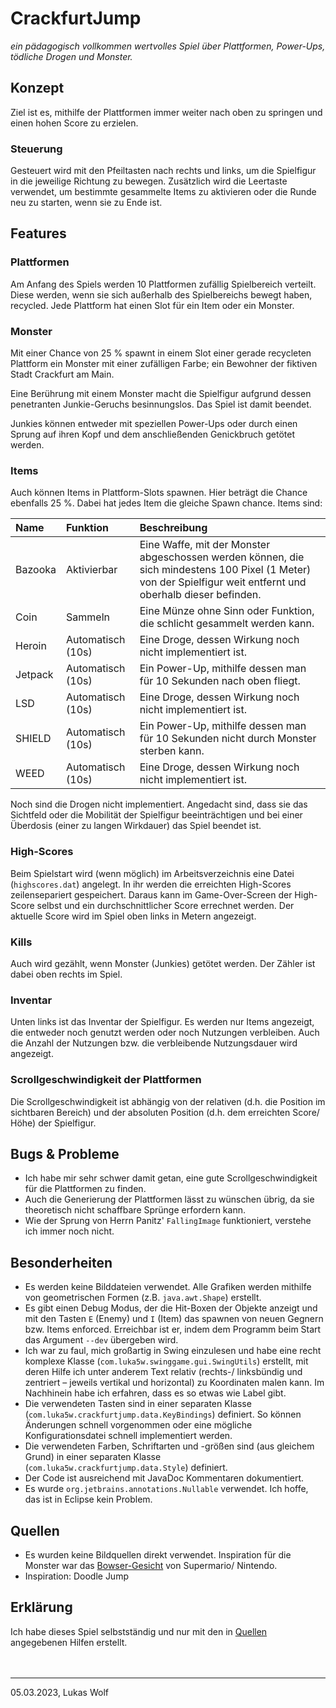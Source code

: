 # CrackfurtJump

_ein pädagogisch vollkommen wertvolles Spiel über Plattformen, Power-Ups,
tödliche Drogen und Monster._


## Konzept

Ziel ist es, mithilfe der Plattformen immer weiter nach oben zu springen und
einen hohen Score zu erzielen.


### Steuerung

Gesteuert wird mit den Pfeiltasten nach rechts und links, um die Spielfigur in
die jeweilige Richtung zu bewegen. Zusätzlich wird die Leertaste verwendet, um
bestimmte gesammelte Items zu aktivieren oder die Runde neu zu starten, wenn sie
zu Ende ist.


## Features

### Plattformen

Am Anfang des Spiels werden 10 Plattformen zufällig Spielbereich verteilt. Diese
werden, wenn sie sich außerhalb des Spielbereichs bewegt haben, recycled. Jede
Plattform hat einen Slot für ein Item oder ein Monster.


### Monster

Mit einer Chance von 25 % spawnt in einem Slot einer gerade recycleten Plattform
ein Monster mit einer zufälligen Farbe; ein Bewohner der fiktiven Stadt
Crackfurt am Main.

Eine Berührung mit einem Monster macht die Spielfigur aufgrund dessen
penetranten Junkie-Geruchs besinnungslos. Das Spiel ist damit beendet.

Junkies können entweder mit speziellen Power-Ups oder durch einen Sprung auf
ihren Kopf und dem anschließenden Genickbruch getötet werden.


### Items

Auch können Items in Plattform-Slots spawnen. Hier beträgt die Chance ebenfalls
25 %. Dabei hat jedes Item die gleiche Spawn chance. Items sind:

| Name    | Funktion          | Beschreibung                                                                                                                                                   |
|:--------|:------------------|:---------------------------------------------------------------------------------------------------------------------------------------------------------------|
| Bazooka | Aktivierbar       | Eine Waffe, mit der Monster abgeschossen werden können, die sich mindestens 100 Pixel (1 Meter) von der Spielfigur weit entfernt und oberhalb dieser befinden. |
| Coin    | Sammeln           | Eine Münze ohne Sinn oder Funktion, die schlicht gesammelt werden kann.                                                                                        |
| Heroin  | Automatisch (10s) | Eine Droge, dessen Wirkung noch nicht implementiert ist.                                                                                                       |
| Jetpack | Automatisch (10s) | Ein Power-Up, mithilfe dessen man für 10 Sekunden nach oben fliegt.                                                                                            |
| LSD     | Automatisch (10s) | Eine Droge, dessen Wirkung noch nicht implementiert ist.                                                                                                       |
| SHIELD  | Automatisch (10s) | Ein Power-Up, mithilfe dessen man für 10 Sekunden nicht durch Monster sterben kann.                                                                            |
| WEED    | Automatisch (10s) | Eine Droge, dessen Wirkung noch nicht implementiert ist.                                                                                                       |

Noch sind die Drogen nicht implementiert. Angedacht sind, dass sie das Sichtfeld
oder die Mobilität der Spielfigur beeinträchtigen und bei einer Überdosis (einer
zu langen Wirkdauer) das Spiel beendet ist.


### High-Scores

Beim Spielstart wird (wenn möglich) im Arbeitsverzeichnis eine Datei
(`highscores.dat`) angelegt. In ihr werden die erreichten High-Scores
zeilensepariert gespeichert. Daraus kann im Game-Over-Screen der High-Score
selbst und ein durchschnittlicher Score errechnet werden. Der aktuelle Score
wird im Spiel oben links in Metern angezeigt.


### Kills

Auch wird gezählt, wenn Monster (Junkies) getötet werden. Der Zähler ist dabei
oben rechts im Spiel.


### Inventar

Unten links ist das Inventar der Spielfigur. Es werden nur Items angezeigt, die
entweder noch genutzt werden oder noch Nutzungen verbleiben. Auch die Anzahl der
Nutzungen bzw. die verbleibende Nutzungsdauer wird angezeigt.

### Scrollgeschwindigkeit der Plattformen

Die Scrollgeschwindigkeit ist abhängig von der relativen (d.h. die Position im
sichtbaren Bereich) und der absoluten Position (d.h. dem erreichten Score/ Höhe)
der Spielfigur.


## Bugs &amp; Probleme

- Ich habe mir sehr schwer damit getan, eine gute Scrollgeschwindigkeit für die
  Plattformen zu finden.
- Auch die Generierung der Plattformen lässt zu wünschen übrig, da sie 
  theoretisch nicht schaffbare Sprünge erfordern kann.
- Wie der Sprung von Herrn Panitz' `FallingImage` funktioniert, verstehe ich
  immer noch nicht.


## Besonderheiten

- Es werden keine Bilddateien verwendet. Alle Grafiken werden mithilfe von
  geometrischen Formen (z.B. `java.awt.Shape`) erstellt.
- Es gibt einen Debug Modus, der die Hit-Boxen der Objekte anzeigt und mit den
  Tasten `E` (Enemy) und `I` (Item) das spawnen von neuen Gegnern bzw. Items
  enforced. Erreichbar ist er, indem dem Programm beim Start das Argument
  `--dev` übergeben wird.
- Ich war zu faul, mich großartig in Swing einzulesen und habe eine recht
  komplexe Klasse (`com.luka5w.swinggame.gui.SwingUtils`) erstellt, mit deren
  Hilfe ich unter anderem Text relativ (rechts-/ linksbündig und zentriert
  &ndash; jeweils vertikal und horizontal) zu Koordinaten malen kann. Im
  Nachhinein habe ich erfahren, dass es so etwas wie Label gibt.
- Die verwendeten Tasten sind in einer separaten Klasse
  (`com.luka5w.crackfurtjump.data.KeyBindings`) definiert. So können Änderungen
  schnell vorgenommen oder eine mögliche Konfigurationsdatei schnell
  implementiert werden.
- Die verwendeten Farben, Schriftarten und -größen sind (aus gleichem Grund) in
  einer separaten Klasse (`com.luka5w.crackfurtjump.data.Style`) definiert.
- Der Code ist ausreichend mit JavaDoc Kommentaren dokumentiert.
- Es wurde `org.jetbrains.annotations.Nullable` verwendet. Ich hoffe, das ist in
  Eclipse kein Problem.

## Quellen

- Es wurden keine Bildquellen direkt verwendet. Inspiration für die Monster war 
  das [Bowser-Gesicht](https://duckduckgo.com/?q=bowser+icon) von Supermario/
  Nintendo.
- Inspiration: Doodle Jump


## Erklärung

Ich habe dieses Spiel selbstständig und nur mit den in [Quellen](#Quellen)
angegebenen Hilfen erstellt.<br/>
<br/>
<br/>


---

05.03.2023, Lukas Wolf